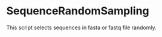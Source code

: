 SequenceRandomSampling
======================

This script selects sequences in fasta or fastq file randomly.
